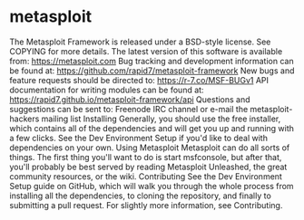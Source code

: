 # metasploit
The Metasploit Framework is released under a BSD-style license. See COPYING for more details.  The latest version of this software is available from: https://metasploit.com  Bug tracking and development information can be found at: https://github.com/rapid7/metasploit-framework  New bugs and feature requests should be directed to: https://r-7.co/MSF-BUGv1  API documentation for writing modules can be found at: https://rapid7.github.io/metasploit-framework/api  Questions and suggestions can be sent to: Freenode IRC channel or e-mail the metasploit-hackers mailing list  Installing Generally, you should use the free installer, which contains all of the dependencies and will get you up and running with a few clicks. See the Dev Environment Setup if you'd like to deal with dependencies on your own.  Using Metasploit Metasploit can do all sorts of things. The first thing you'll want to do is start msfconsole, but after that, you'll probably be best served by reading Metasploit Unleashed, the great community resources, or the wiki.  Contributing See the Dev Environment Setup guide on GitHub, which will walk you through the whole process from installing all the dependencies, to cloning the repository, and finally to submitting a pull request. For slightly more information, see Contributing.

